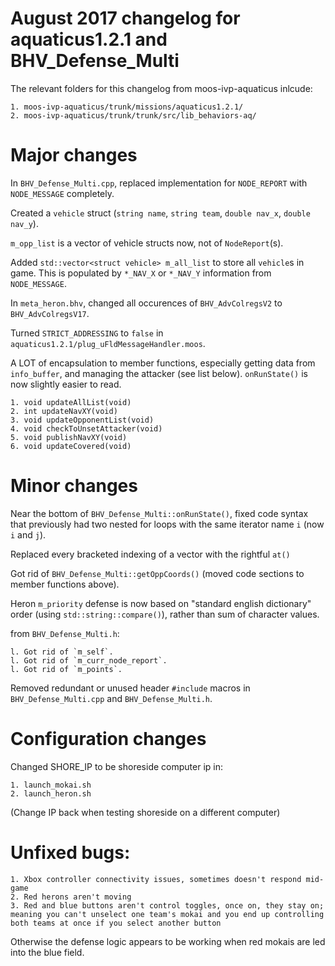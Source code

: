 # August 2017 changelog for aquaticus1.2.1 and BHV_Defense_Multi

The relevant folders for this changelog from moos-ivp-aquaticus inlcude:

	1. moos-ivp-aquaticus/trunk/missions/aquaticus1.2.1/
	2. moos-ivp-aquaticus/trunk/trunk/src/lib_behaviors-aq/

# Major changes

In `BHV_Defense_Multi.cpp`, replaced implementation for `NODE_REPORT` with `NODE_MESSAGE` completely.

Created a `vehicle` struct (`string name`, `string team`, `double nav_x`, `double nav_y`).

`m_opp_list` is a vector of vehicle structs now, not of `NodeReport`(s).

Added `std::vector<struct vehicle> m_all_list` to store all `vehicle`s in game. This is populated by `*_NAV_X` or `*_NAV_Y` information from `NODE_MESSAGE`.

In `meta_heron.bhv`, changed all occurences of `BHV_AdvColregsV2` to `BHV_AdvColregsV17`.

Turned `STRICT_ADDRESSING` to `false` in `aquaticus1.2.1/plug_uFldMessageHandler.moos`.

A LOT of encapsulation to member functions, especially getting data from `info_buffer`, and managing the attacker (see list below). `onRunState()` is now slightly easier to read.
	
	1. void updateAllList(void)
	2. int updateNavXY(void)
	3. void updateOpponentList(void)
	4. void checkToUnsetAttacker(void)
	5. void publishNavXY(void)
	6. void updateCovered(void)

# Minor changes

Near the bottom of `BHV_Defense_Multi::onRunState()`, fixed code syntax that previously had two nested for loops with the same iterator name `i` (now `i` and `j`).

Replaced every bracketed indexing of a vector with the rightful `at()`

Got rid of `BHV_Defense_Multi::getOppCoords()` (moved code sections to member functions above).

Heron `m_priority` defense is now based on "standard english dictionary" order (using `std::string::compare()`), rather than sum of character values.

from `BHV_Defense_Multi.h`:

	l. Got rid of `m_self`.
	l. Got rid of `m_curr_node_report`.
	l. Got rid of `m_points`.

Removed redundant or unused header `#include` macros in `BHV_Defense_Multi.cpp` and `BHV_Defense_Multi.h`.

# Configuration changes

Changed SHORE_IP to be shoreside computer ip in:

	1. launch_mokai.sh
	2. launch_heron.sh

(Change IP back when testing shoreside on a different computer)

# Unfixed bugs:

	1. Xbox controller connectivity issues, sometimes doesn't respond mid-game
	2. Red herons aren't moving
	3. Red and blue buttons aren't control toggles, once on, they stay on; meaning you can't unselect one team's mokai and you end up controlling both teams at once if you select another button

Otherwise the defense logic appears to be working when red mokais are led into the blue field.